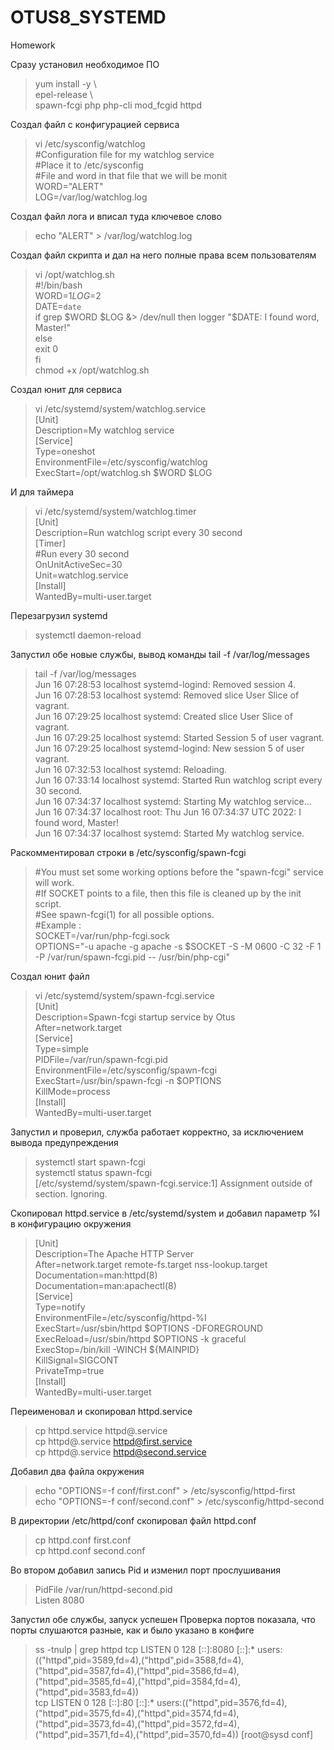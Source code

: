 # OTUS8_SYSTEMD
Homework

Сразу установил необходимое ПО
>yum install -y \  
epel-release \  
spawn-fcgi php php-cli mod_fcgid httpd

Создал файл с конфигурацией сервиса
>vi  /etc/sysconfig/watchlog  
#Configuration file for my watchlog service  
#Place it to /etc/sysconfig  
#File and word in that file that we will be monit  
WORD="ALERT"  
LOG=/var/log/watchlog.log  

Создал файл лога и вписал туда ключевое слово
>echo "ALERT" > /var/log/watchlog.log

Создал файл скрипта и дал на него полные права всем пользователям
>vi /opt/watchlog.sh  
#!/bin/bash  
WORD=$1  
LOG=$2  
DATE=`date`  
if grep $WORD $LOG &> /dev/null  
then  
logger "$DATE: I found word, Master!"  
else  
exit 0  
fi  
chmod +x /opt/watchlog.sh

Создал юнит для сервиса
>vi /etc/systemd/system/watchlog.service  
[Unit]  
Description=My watchlog service  
[Service]  
Type=oneshot  
EnvironmentFile=/etc/sysconfig/watchlog  
ExecStart=/opt/watchlog.sh $WORD $LOG  

И для таймера
>vi /etc/systemd/system/watchlog.timer  
[Unit]  
Description=Run watchlog script every 30 second  
[Timer]  
#Run every 30 second  
OnUnitActiveSec=30  
Unit=watchlog.service  
[Install]  
WantedBy=multi-user.target  

Перезагрузил systemd
>systemctl daemon-reload

Запустил обе новые службы, вывод команды tail -f /var/log/messages
>tail -f /var/log/messages  
Jun 16 07:28:53 localhost systemd-logind: Removed session 4.  
Jun 16 07:28:53 localhost systemd: Removed slice User Slice of vagrant.  
Jun 16 07:29:25 localhost systemd: Created slice User Slice of vagrant.  
Jun 16 07:29:25 localhost systemd: Started Session 5 of user vagrant.  
Jun 16 07:29:25 localhost systemd-logind: New session 5 of user vagrant.  
Jun 16 07:32:53 localhost systemd: Reloading.  
Jun 16 07:33:14 localhost systemd: Started Run watchlog script every 30 second.  
Jun 16 07:34:37 localhost systemd: Starting My watchlog service...  
Jun 16 07:34:37 localhost root: Thu Jun 16 07:34:37 UTC 2022: I found word, Master!  
Jun 16 07:34:37 localhost systemd: Started My watchlog service.  

Раскомментировал строки в /etc/sysconfig/spawn-fcgi
>#You must set some working options before the "spawn-fcgi" service will work.  
#If SOCKET points to a file, then this file is cleaned up by the init script.  
#See spawn-fcgi(1) for all possible options.  
#Example :  
SOCKET=/var/run/php-fcgi.sock  
OPTIONS="-u apache -g apache -s $SOCKET -S -M 0600 -C 32 -F 1 -P /var/run/spawn-fcgi.pid -- /usr/bin/php-cgi"

Создал юнит файл
>vi /etc/systemd/system/spawn-fcgi.service  
[Unit]  
Description=Spawn-fcgi startup service by Otus  
After=network.target  
[Service]  
Type=simple  
PIDFile=/var/run/spawn-fcgi.pid  
EnvironmentFile=/etc/sysconfig/spawn-fcgi  
ExecStart=/usr/bin/spawn-fcgi -n $OPTIONS  
KillMode=process  
[Install]  
WantedBy=multi-user.target

Запустил и проверил, служба работает корректно, за исключением вывода предупреждения
>systemctl start spawn-fcgi  
systemctl status spawn-fcgi  
>[/etc/systemd/system/spawn-fcgi.service:1] Assignment outside of section. Ignoring.

Скопировал httpd.service в /etc/systemd/system и добавил параметр %I в конфигурацию окружения
>[Unit]  
Description=The Apache HTTP Server  
After=network.target remote-fs.target nss-lookup.target  
Documentation=man:httpd(8)  
Documentation=man:apachectl(8)  
[Service]  
Type=notify  
EnvironmentFile=/etc/sysconfig/httpd-%I  
ExecStart=/usr/sbin/httpd $OPTIONS -DFOREGROUND  
ExecReload=/usr/sbin/httpd $OPTIONS -k graceful  
ExecStop=/bin/kill -WINCH ${MAINPID}  
KillSignal=SIGCONT  
PrivateTmp=true  
[Install]  
WantedBy=multi-user.target

Переименовал и скопировал httpd.service
>cp httpd.service httpd@.service  
cp httpd@.service httpd@first.service  
cp httpd@.service httpd@second.service

Добавил два файла окружения
>echo "OPTIONS=-f conf/first.conf" > /etc/sysconfig/httpd-first  
echo "OPTIONS=-f conf/second.conf" > /etc/sysconfig/httpd-second

В директории /etc/httpd/conf скопировал файл httpd.conf
>cp httpd.conf first.conf  
cp httpd.conf second.conf

Во втором добавил запись Pid и изменил порт прослушивания
>PidFile /var/run/httpd-second.pid  
Listen 8080

Запустил обе службы, запуск успешен
Проверка портов показала, что порты слушаются разные, как и было указано в конфиге
>ss -tnulp | grep httpd
tcp    LISTEN     0      128    [::]:8080               [::]:*                   users:(("httpd",pid=3589,fd=4),("httpd",pid=3588,fd=4),("httpd",pid=3587,fd=4),("httpd",pid=3586,fd=4),("httpd",pid=3585,fd=4),("httpd",pid=3584,fd=4),("httpd",pid=3583,fd=4))  
tcp    LISTEN     0      128    [::]:80                 [::]:*                   users:(("httpd",pid=3576,fd=4),("httpd",pid=3575,fd=4),("httpd",pid=3574,fd=4),("httpd",pid=3573,fd=4),("httpd",pid=3572,fd=4),("httpd",pid=3571,fd=4),("httpd",pid=3570,fd=4))
[root@sysd conf]
